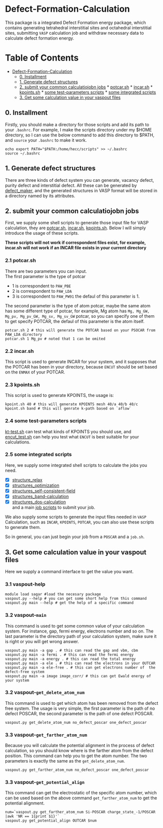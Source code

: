 # Defect-Formation-Calculation

This package is a integrated Defect Formation energy package, which contains generating tetrahedral interstitial sites and  octahedral interstitial sites, submitting `VASP` calculation job and withdraw necessary data to calculate defect formation energy.


Table of Contents
=================

   * [Defect-Formation-Calculation](#defect-formation-calculation)
      * [0. Installment](#0-installment)
      * [1. Generate defect structures](#1-generate-defect-structures)
      * [2. submit your common calculatiojobn jobs](#2-submit-your-common-calculatiojobn-jobs)
            * [potcar.sh](#potcarsh)
            * [incar.sh](#incarsh)
            * [kpoints.sh](#kpointssh)
            * [some test-parameters scripts](#some-test-parameters-scripts)
            * [some integrated scripts](#some-integrated-scripts)
      * [3. Get some calculation value in your vaspout files](#3-get-some-calculation-value-in-your-vaspout-files)



## 0. Installment
Firstly, you should make a directory for those scripts and add its path to your `.bashrc`. For example, I make the scripts directory under my $HOME directory, so I can use the below command to add this directory to $PATH, and `source` your `.bashrc` to make it work.
```shell
echo export PATH="$PATH:/home/hecc/scripts" >> ~/.bashrc
source ~/.bashrc
```

## 1. Generate defect structures

There are three kinds of defect system you can generate, vacancy defect, purity defect and interstitial defect. All these can be generated by [defect_maker](./defect_maker.py), and the generated structures in VASP format will be stored in a directory named by its attributes.



## 2. submit your common calculatiojobn jobs

First, we supply some shell scripts to generate those input file for VASP calculation, they are [potcar.sh](./common_calculation_shell/potcar.sh), [incar.sh](./common_calculation_shell/incar.sh), [kpoints.sh](./common_calculation_shell/kpoints.sh). Below I will simply introduce the usage of these scripts.

__These scripts will not work if correspondent files exist, for example, incar.sh will not work if an INCAR file exists in your current directory__

### 2.1 potcar.sh
There are two parameters you can input. <br >
The first parameter is the type of potcar
* 1 is correspondent to `PAW_PBE`
*  2 is correspondent to `PAW_LDA`
* 3 is correspondent to `PAW_PW91`
the defaul of this parameter is 1.


The second parameter is the type of atom potcar, maybe the same atom has some different type of potcar, for example, Mg atom has `Mg, Mg_GW, Mg_pv, Mg_pv_GW, Mg_sv, Mg_sv_GW` potcar, so you can specify one of them to get specify POTCAR, the defaul of this parameter is the atom itself.
```shell
potcar.sh 2 # this will generate the POTCAR based on your PSOCAR from  PAW_LDA directory
potcar.sh 1 Mg_pv # noted that 1 can be omited
```

### 2.2 incar.sh
This script is used to generate INCAR for your system, and it supposes that the POTCAR has been in your directory, because `ENCUT` should be set based on the `ENMAX` of your POTCAR.

### 2.3 kpoints.sh
This script is used to generate KPOINTS, the usage is:
```shell
kpoint.sh 40 # this will generate KPOINTS mesh 40/a 40/b 40/c
kpoint.sh band # this will genrate k-path based on `aflow`
```

### 2.4 some test-parameters scripts

[kt-test.sh](./parameter_test_shell/kp_test.sh) can test what kinds of KPOINTS you should use, and [encut_test.sh](./parameter_test_shell/encut_test.sh) can help you test what `ENCUT` is best suitable for your calculations.


### 2.5 some integrated scripts

Here, we supply some integrated shell scripts to calculate the jobs you need.<br />
- [x] [structure_relax](./common_calculation_shell/stru_relax.sh)<br />
- [x] [structures_optimization](./common_calculation_shell/stru_optimization.sh)<br />
- [x] [structures_self-consistent-field](./common_calculation_shell/stru_scf.sh)<br />
- [x] [structures_band-calculation](./common_calculation_shell/stru_band.sh)<br />
- [x] [structures_dos-calculation](./common_calculation_shell/stru_dos.sh)<br />
and a main [job scripts](./common_calculation_shell/job.sh) to submit your job.

We also supply some scripts to generate the input files needed in `VASP` Calculation, such as `INCAR`, `KPOINTS`, `POTCAR`, you can also use these  scripts to generate them.

So in general, you can just begin your job from a `POSCAR` and a `job.sh`.

## 3. Get some calculation value in your vaspout files

Here we supply a command interface to get the value you want.

### 3.1 vaspout-help
```shell
module load sagar #load the necesary package
vaspout.py --help # you can get some short help from this command
vaspout.py main --help # get the help of a specific command  
```

### 3.2 vaspout-`main`
This command is used to get some common value of your calculation system. For instance, gap, fermi energy, electrons number and so on.
The last parameter is the directory path of your calculation system, make sure it is right or you will get wrong answer.
```shell
vaspout.py main -a gap . # this can read the gap and vbm, cbm
vaspout.py main -a fermi . # this can read the fermi energy
vaspout.py main -a energy . # this can read the total energy
vaspout.py main -a ele . # this can read the electrons in your OUTCAR
vaspout.py main -a ele-free . # this can get electrons number of  the defect-free system
vaspout.py main -a image image_corr/ # this can get Ewald energy of your system
```

### 3.2 vaspout-`get_delete_atom_num`
This command is used to get which atom has been removed from the defect free system. The usage is very simple, the first parameter is the path of no defect POSCAR, the second parameter is the path of one defect POSCAR.
```shell
vaspout.py get_delete_atom_num no_defect_poscar one_defect_poscar
```

### 3.3 vaspout-`get_farther_atom_num`
Because you will calculate the potential alignment in the process of defect calculation, so you should know where is the farther atom from the defect position. This command can help you to get the atom number.
The two parameters is exactly the same as the `get_delete_atom_num`.
```shell
vaspout.py get_farther_atom_num no_defect_poscar one_defect_poscar
```

### 3.3 vaspout-`get_potential_align`
This command can get the electrostatic of the specific atom number, which can be used based on the above command `get_farther_atom_num` to get the potential alignment.
```shell
num=`vaspout.py get_farther_atom_num Si-POSCAR charge_state_-1/POSCAR |awk 'NR == 1{print $1}'`
vaspout.py get_potential_align OUTCAR $num
```
